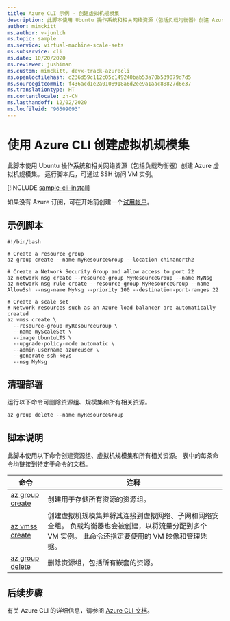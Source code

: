 ```yaml
---
title: Azure CLI 示例 - 创建虚拟机规模集
description: 此脚本使用 Ubuntu 操作系统和相关网络资源（包括负载均衡器）创建 Azure 虚拟机规模集。
author: mimckitt
ms.author: v-junlch
ms.topic: sample
ms.service: virtual-machine-scale-sets
ms.subservice: cli
ms.date: 10/20/2020
ms.reviewer: jushiman
ms.custom: mimckitt, devx-track-azurecli
ms.openlocfilehash: d236d59c112c05c149240bab53a70b539079d7d5
ms.sourcegitcommit: f436acd1e2a0108918a6d2ee9a1aac88827d6e37
ms.translationtype: HT
ms.contentlocale: zh-CN
ms.lasthandoff: 12/02/2020
ms.locfileid: "96509093"
---
```

# <a name="create-a-virtual-machine-scale-set-with-the-azure-cli"></a>使用 Azure CLI 创建虚拟机规模集
此脚本使用 Ubuntu 操作系统和相关网络资源（包括负载均衡器）创建 Azure 虚拟机规模集。 运行脚本后，可通过 SSH 访问 VM 实例。

[!INCLUDE [sample-cli-install](../../../includes/sample-cli-install.md)]

如果没有 Azure 订阅，可在开始前创建一个[试用帐户](https://www.microsoft.com/china/azure/index.html?fromtype=cn)。

## <a name="sample-script"></a>示例脚本
```azurecli
#!/bin/bash

# Create a resource group
az group create --name myResourceGroup --location chinanorth2

# Create a Network Security Group and allow access to port 22
az network nsg create --resource-group MyResourceGroup --name MyNsg
az network nsg rule create --resource-group MyResourceGroup --name AllowSsh --nsg-name MyNsg --priority 100 --destination-port-ranges 22

# Create a scale set
# Network resources such as an Azure load balancer are automatically created
az vmss create \
  --resource-group myResourceGroup \
  --name myScaleSet \
  --image UbuntuLTS \
  --upgrade-policy-mode automatic \
  --admin-username azureuser \
  --generate-ssh-keys
  --nsg MyNsg
```

## <a name="clean-up-deployment"></a>清理部署
运行以下命令可删除资源组、规模集和所有相关资源。

```azurecli
az group delete --name myResourceGroup
```

## <a name="script-explanation"></a>脚本说明
此脚本使用以下命令创建资源组、虚拟机规模集和所有相关资源。 表中的每条命令均链接到特定于命令的文档。

| 命令 | 注释 |
|---|---|
| [az group create](/cli/ad/group) | 创建用于存储所有资源的资源组。 |
| [az vmss create](/cli/vmss) | 创建虚拟机规模集并将其连接到虚拟网络、子网和网络安全组。 负载均衡器也会被创建，以将流量分配到多个 VM 实例。 此命令还指定要使用的 VM 映像和管理凭据。  |
| [az group delete](/cli/ad/group) | 删除资源组，包括所有嵌套的资源。 |

## <a name="next-steps"></a>后续步骤
有关 Azure CLI 的详细信息，请参阅 [Azure CLI 文档](/cli/overview)。

